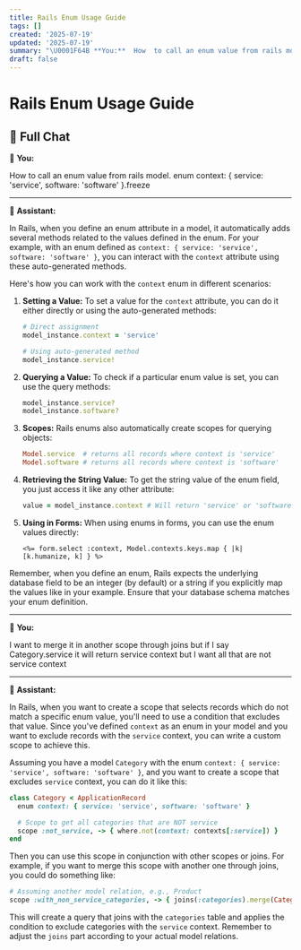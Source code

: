 ```yaml
---
title: Rails Enum Usage Guide
tags: []
created: '2025-07-19'
updated: '2025-07-19'
summary: "\U0001F64B **You:**  How  to call an enum value from rails model."
draft: false
---
```


# Rails Enum Usage Guide

## 🧠 Full Chat

🙋 **You:**

How  to call an enum value from rails model.
enum context: { service: 'service', software: 'software' }.freeze

---

🤖 **Assistant:**

In Rails, when you define an enum attribute in a model, it automatically adds several methods related to the values defined in the enum. For your example, with an enum defined as `context: { service: 'service', software: 'software' }`, you can interact with the `context` attribute using these auto-generated methods.

Here's how you can work with the `context` enum in different scenarios:

1. **Setting a Value:**
   To set a value for the `context` attribute, you can do it either directly or using the auto-generated methods:
   ```ruby
   # Direct assignment
   model_instance.context = 'service'

   # Using auto-generated method
   model_instance.service!
   ```

2. **Querying a Value:**
   To check if a particular enum value is set, you can use the query methods:
   ```ruby
   model_instance.service?
   model_instance.software?
   ```

3. **Scopes:**
   Rails enums also automatically create scopes for querying objects:
   ```ruby
   Model.service  # returns all records where context is 'service'
   Model.software # returns all records where context is 'software'
   ```

4. **Retrieving the String Value:**
   To get the string value of the enum field, you just access it like any other attribute:
   ```ruby
   value = model_instance.context # Will return 'service' or 'software'
   ```

5. **Using in Forms:**
   When using enums in forms, you can use the enum values directly:
   ```erb
   <%= form.select :context, Model.contexts.keys.map { |k| [k.humanize, k] } %>
   ```

Remember, when you define an enum, Rails expects the underlying database field to be an integer (by default) or a string if you explicitly map the values like in your example. Ensure that your database schema matches your enum definition.

---

🙋 **You:**

I want to merge it in another scope through joins but if I say Category.service it will return service context but I want all that are not service context

---

🤖 **Assistant:**

In Rails, when you want to create a scope that selects records which do not match a specific enum value, you'll need to use a condition that excludes that value. Since you've defined `context` as an enum in your model and you want to exclude records with the `service` context, you can write a custom scope to achieve this.

Assuming you have a model `Category` with the enum `context: { service: 'service', software: 'software' }`, and you want to create a scope that excludes `service` context, you can do it like this:

```ruby
class Category < ApplicationRecord
  enum context: { service: 'service', software: 'software' }

  # Scope to get all categories that are NOT service
  scope :not_service, -> { where.not(context: contexts[:service]) }
end
```

Then you can use this scope in conjunction with other scopes or joins. For example, if you want to merge this scope with another one through joins, you could do something like:

```ruby
# Assuming another model relation, e.g., Product
scope :with_non_service_categories, -> { joins(:categories).merge(Category.not_service) }
```

This will create a query that joins with the `categories` table and applies the condition to exclude categories with the `service` context. Remember to adjust the `joins` part according to your actual model relations.